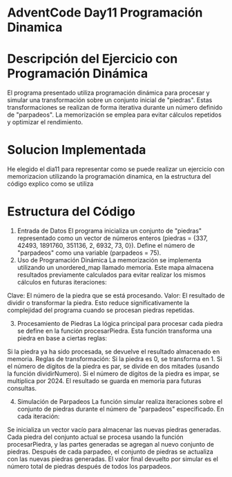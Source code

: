 
# AdventCode Day11 Programación Dinamica
# Descripción del Ejercicio con Programación Dinámica
El programa presentado utiliza programación dinámica para procesar y simular una transformación sobre un conjunto inicial de "piedras". Estas transformaciones se realizan de forma iterativa durante un número definido de "parpadeos". La memorización se emplea para evitar cálculos repetidos y optimizar el rendimiento.
# Solucion Implementada
He elegido el dia11 para representar como se puede realizar un ejercicio con memorizacion utilizando la programación dinamica, en la estructura del código explico como se utiliza

# Estructura del Código
1. Entrada de Datos
El programa inicializa un conjunto de "piedras" representado como un vector de números enteros (piedras = {337, 42493, 1891760, 351136, 2, 6932, 73, 0}).
Define el número de "parpadeos" como una variable (parpadeos = 75).
2. Uso de Programación Dinámica
La memorización se implementa utilizando un unordered_map llamado memoria. Este mapa almacena resultados previamente calculados para evitar realizar los mismos cálculos en futuras iteraciones:

Clave: El número de la piedra que se está procesando.
Valor: El resultado de dividir o transformar la piedra.
Esto reduce significativamente la complejidad del programa cuando se procesan piedras repetidas.

3. Procesamiento de Piedras
La lógica principal para procesar cada piedra se define en la función procesarPiedra. Esta función transforma una piedra en base a ciertas reglas:

Si la piedra ya ha sido procesada, se devuelve el resultado almacenado en memoria.
Reglas de transformación:
Si la piedra es 0, se transforma en 1.
Si el número de dígitos de la piedra es par, se divide en dos mitades (usando la función dividirNumero).
Si el número de dígitos de la piedra es impar, se multiplica por 2024.
El resultado se guarda en memoria para futuras consultas.

4. Simulación de Parpadeos
La función simular realiza iteraciones sobre el conjunto de piedras durante el número de "parpadeos" especificado. En cada iteración:

Se inicializa un vector vacío para almacenar las nuevas piedras generadas.
Cada piedra del conjunto actual se procesa usando la función procesarPiedra, y las partes generadas se agregan al nuevo conjunto de piedras.
Después de cada parpadeo, el conjunto de piedras se actualiza con las nuevas piedras generadas.
El valor final devuelto por simular es el número total de piedras después de todos los parpadeos.
